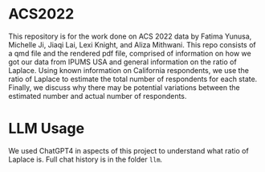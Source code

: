 # ACS2022

This repository is for the work done on ACS 2022 data by Fatima Yunusa, Michelle Ji, Jiaqi Lai, Lexi Knight, and Aliza Mithwani. This repo consists of a qmd file and the rendered pdf file, comprised of information on how we got our data from IPUMS USA and general information on the ratio of Laplace. Using known information on California respondents, we use the ratio of Laplace to estimate the total number of respondents for each state. Finally, we discuss why there may be potential variations between the estimated number and actual number of respondents. 

# LLM Usage
We used ChatGPT4 in aspects of this project to understand what ratio of Laplace is. Full chat history is in the folder `llm`. 

